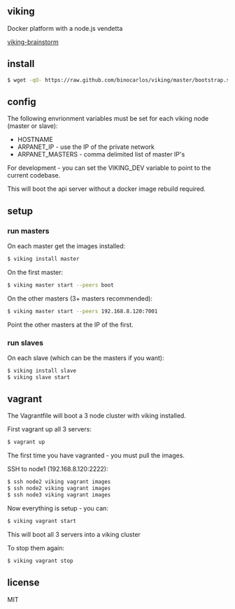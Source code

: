 viking
------

Docker platform with a node.js vendetta

[viking-brainstorm](https://github.com/binocarlos/viking-brainstorm)

## install

```bash
$ wget -qO- https://raw.github.com/binocarlos/viking/master/bootstrap.sh | sudo bash
```

## config

The following envrionment variables must be set for each viking node (master or slave):

 * HOSTNAME
 * ARPANET_IP - use the IP of the private network
 * ARPANET_MASTERS - comma delimited list of master IP's

For development - you can set the VIKING_DEV variable to point to the current codebase.

This will boot the api server without a docker image rebuild required.

## setup

### run masters

On each master get the images installed:

```bash
$ viking install master
```

On the first master:

```bash
$ viking master start --peers boot
```

On the other masters (3+ masters recommended):

```bash
$ viking master start --peers 192.168.8.120:7001
```

Point the other masters at the IP of the first.

### run slaves

On each slave (which can be the masters if you want):

```bash
$ viking install slave
$ viking slave start
```

## vagrant

The Vagrantfile will boot a 3 node cluster with viking installed.

First vagrant up all 3 servers:

```bash
$ vagrant up
```

The first time you have vagranted - you must pull the images.

SSH to node1 (192.168.8.120:2222):

```bash
$ ssh node2 viking vagrant images
$ ssh node2 viking vagrant images
$ ssh node3 viking vagrant images
```

Now everything is setup - you can:

```bash
$ viking vagrant start
```

This will boot all 3 servers into a viking cluster

To stop them again:

```bash
$ viking vagrant stop
```

## license

MIT